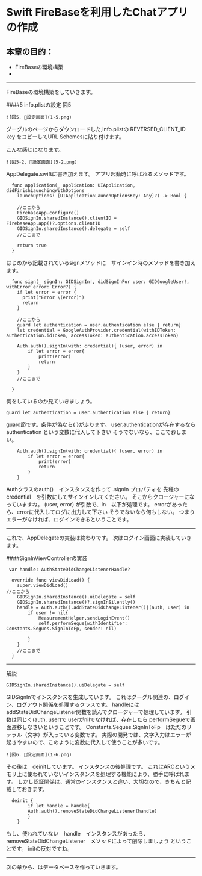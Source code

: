 # Swift FireBaseを利用したChatアプリの作成

## 本章の目的：

- FireBaseの環境構築
- 

***
FireBaseの環境構築をしていきます。

####5 info.plistの設定
図5

```
![図5. 設定画面](1-5.png)

```
グーグルのページからダウンロードした,info.plistの
REVERSED_CLIENT_ID key
をコピーしてURL Schemesに貼り付けます。

こんな感じになります。

```
![図5-2. 設定画面](5-2.png)

```
 
  AppDelegate.swiftに書き加えます。
  アプリ起動時に呼ばれるメソッドです。

```
  func application(_ application: UIApplication, didFinishLaunchingWithOptions
    launchOptions: [UIApplicationLaunchOptionsKey: Any]?) -> Bool {
    
    //ここから
    FirebaseApp.configure()
    GIDSignIn.sharedInstance().clientID = FirebaseApp.app()?.options.clientID
    GIDSignIn.sharedInstance().delegate = self
    //ここまで
    
    return true
  }
```

はじめから記載されているsignメソッドに　サインイン時のメソッドを書き加えます。

```
  func sign(_ signIn: GIDSignIn!, didSignInFor user: GIDGoogleUser!, withError error: Error?) {
    if let error = error {
      print("Error \(error)")
      return
    }

    //ここから
    guard let authentication = user.authentication else { return}
    let credential = GoogleAuthProvider.credential(withIDToken: authentication.idToken, accessToken: authentication.accessToken)
    
    Auth.auth().signIn(with: credential){ (user, error) in
        if let error = error{
            print(error)
            return
        }
    }
    //ここまで

  }
```

何をしているのか見ていきましょう。
```
guard let authentication = user.authentication else { return}
```
guard節です。条件が偽なら{ }が走ります。
user.authenticationが存在するなら authentication という変数に代入して下さい
そうでないなら、ここでおしまい。

```
    Auth.auth().signIn(with: credential){ (user, error) in
        if let error = error{
            print(error)
            return
        }
    }
```
Authクラスのauth()　インスタンスを作って .signIn プロパティを 
先程の credential　を引数にしてサインインしてください。
そこからクロージャーになっていますね。
  (user, error) が引数で、in　以下が処理です。
  errorがあったら、errorに代入してログに出力して下さい
  そうでないなら何もしない。
  つまりエラーがなければ、ログインできるということです。

***
これで、AppDelegateの実装は終わりです。
次はログイン画面に実装していきます。

####SignInViewControllerの実装

```
 var handle: AuthStateDidChangeListenerHandle?

  override func viewDidLoad() {
    super.viewDidLoad()
//ここから
    GIDSignIn.sharedInstance().uiDelegate = self
    GIDSignIn.sharedInstance()?.signInSilently()
    handle = Auth.auth().addStateDidChangeListener(){(auth, user) in
        if user != nil{
            MeasurementHelper.sendLoginEvent()
            self.performSegue(withIdentifier: Constants.Segues.SignInToFp, sender: nil)
            
        }
    }
    //ここまで
  }
```
***
解説

```
GIDSignIn.sharedInstance().uiDelegate = self
```
GIDSignInでインスタンスを生成しています。
これはグーグル関連の、ログイン、ログアウト関係を処理するクラスです。
handleにはaddStateDidChangeListener関数を読んでクロージャーで処理しています。
引数は同じく(auth, user)で
userがnilでなければ、存在したら
performSegueで画面遷移しなさいということです。
Constants.Segues.SignInToFp　はただのリテラル（文字）が入っている変数です。
実際の開発では、文字入力はエラーが起きやすいので、このように変数に代入して使うことが多いです。


```
![図6. 設定画面](1-6.png)

```

その後は　deinitしています。
インスタンスの後処理です。
これはARCというメモリ上に使われていないインスタンスを処理する機能により、勝手に呼ばれます。
しかし認証関係は、通常のインスタンスと違い、大切なので、きちんと記載しておきます。
    
```
  deinit {
        if let handle = handle{
        Auth.auth().removeStateDidChangeListener(handle)
        }
    }
```
もし、使われていない　handle　インスタンスがあったら、removeStateDidChangeListener　メソッドによって削除しましょう
ということです。
initの反対ですね。

***
次の章から、はデータベースを作っていきます。

